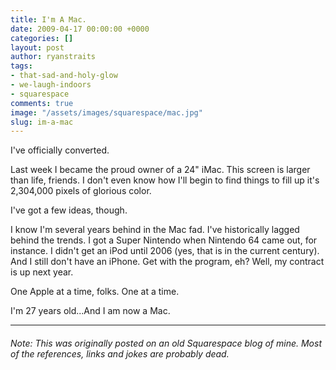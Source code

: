 ```yaml
---
title: I'm A Mac.
date: 2009-04-17 00:00:00 +0000
categories: []
layout: post
author: ryanstraits
tags:
- that-sad-and-holy-glow
- we-laugh-indoors
- squarespace
comments: true
image: "/assets/images/squarespace/mac.jpg"
slug: im-a-mac
---
```

I've officially converted.

<!-- break -->

Last week I became the proud owner of a 24" iMac. This screen is larger than life, friends. I don't even know how I'll begin to find things to fill up it's 2,304,000 pixels of glorious color.

I've got a few ideas, though.

I know I'm several years behind in the Mac fad. I've historically lagged behind the trends. I got a Super Nintendo when Nintendo 64 came out, for instance. I didn't get an iPod until 2006 (yes, that is in the current century). And I still don't have an iPhone. Get with the program, eh? Well, my contract is up next year.

One Apple at a time, folks. One at a time.

I'm 27 years old...And I am now a Mac.

---

###### _Note: This was originally posted on an old Squarespace blog of mine. Most of the references, links and jokes are probably dead._